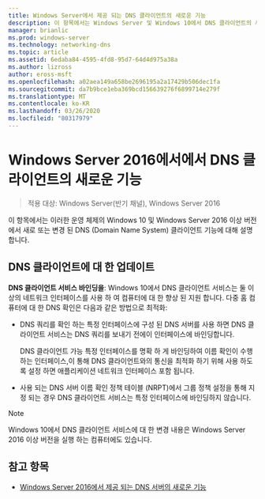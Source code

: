 ```yaml
---
title: Windows Server에서 제공 되는 DNS 클라이언트의 새로운 기능
description: 이 항목에서는 Windows Server 및 Windows 10에서 DNS 클라이언트의 새로운 기능에 대 한 개요를 제공 합니다.
manager: brianlic
ms.prod: windows-server
ms.technology: networking-dns
ms.topic: article
ms.assetid: 6edaba84-4595-4fd8-95d7-64d4d975a38a
ms.author: lizross
author: eross-msft
ms.openlocfilehash: a02aea149a658be2696195a2a17429b506dec1fa
ms.sourcegitcommit: da7b9bce1eba369bcd156639276f6899714e279f
ms.translationtype: MT
ms.contentlocale: ko-KR
ms.lasthandoff: 03/26/2020
ms.locfileid: "80317979"
---
```

# <a name="whats-new-in-dns-client-in-windows-server-2016"></a>Windows Server 2016에서에서 DNS 클라이언트의 새로운 기능

>적용 대상: Windows Server(반기 채널), Windows Server 2016

이 항목에서는 이러한 운영 체제의 Windows 10 및 Windows Server 2016 이상 버전에서 새로 또는 변경 된 DNS (Domain Name System) 클라이언트 기능에 대해 설명 합니다.
  
## <a name="updates-to-dns-client"></a>DNS 클라이언트에 대 한 업데이트

**DNS 클라이언트 서비스 바인딩을**: Windows 10에서 DNS 클라이언트 서비스는 둘 이상의 네트워크 인터페이스를 사용 하 여 컴퓨터에 대 한 향상 된 지원 합니다. 다중 홈 컴퓨터에 대 한 DNS 확인은 다음과 같은 방법으로 최적화:  
  
-   DNS 쿼리를 확인 하는 특정 인터페이스에 구성 된 DNS 서버를 사용 하면 DNS 클라이언트 서비스는 DNS 쿼리를 보내기 전에이 인터페이스에 바인딩합니다.  
  
    DNS 클라이언트 가능 특정 인터페이스를 명확 하 게 바인딩하여 이름 확인이 수행 하는 인터페이스,이 통해 DNS 클라이언트와의 통신을 최적화 하기 위해 사용 하도록 설정 하면 애플리케이션 네트워크 인터페이스 포함 됩니다.  
  
-   사용 되는 DNS 서버 이름 확인 정책 테이블 (NRPT)에서 그룹 정책 설정을 통해 지정 되는 경우 DNS 클라이언트 서비스는 특정 인터페이스에 바인딩하지 않습니다.  
  
> [!NOTE]  
> Windows 10에서 DNS 클라이언트 서비스에 대 한 변경 내용은 Windows Server 2016 이상 버전을 실행 하는 컴퓨터에도 있습니다.  
  
## <a name="see-also"></a>참고 항목  
  
-   [Windows Server 2016에서 제공 되는 DNS 서버의 새로운 기능](What-s-New-in-DNS-Server.md)  
  


